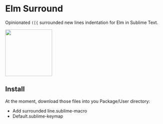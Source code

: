 # Elm Surround

Opinionated `([{` surrounded new lines indentation for Elm in Sublime Text.

<img src="https://media.giphy.com/media/ju0nXIaq2Ef9PHdeXB/giphy.gif" width="150" />

## Install

At the moment, download those files into you Package/User directory:

- Add surrounded line.sublime-macro
- Default.sublime-keymap
